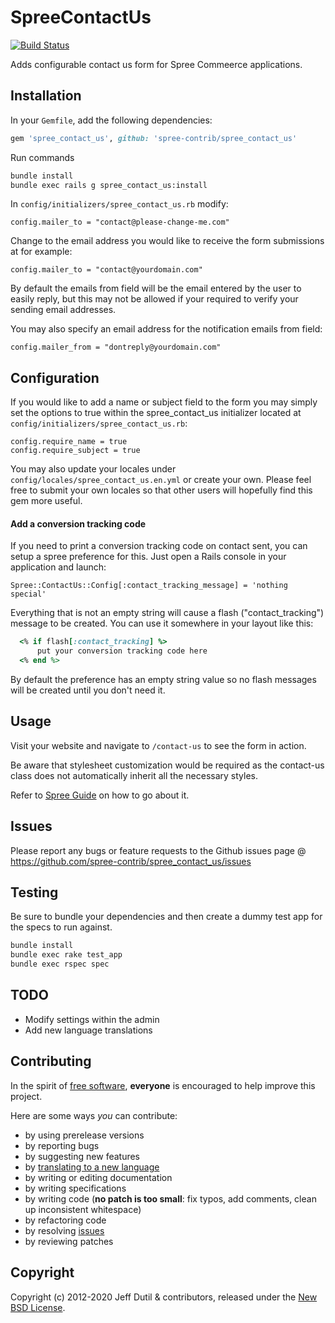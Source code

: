 # SpreeContactUs 
[![Build Status](https://secure.travis-ci.org/spree-contrib/spree_contact_us.svg)](http://travis-ci.org/spree-contrib/spree_contact_us)

Adds configurable contact us form for Spree Commeerce applications.

[travis]: http://travis-ci.org/spree-contrib/spree_contact_us

## Installation

In your `Gemfile`, add the following dependencies:

  ```ruby
  gem 'spree_contact_us', github: 'spree-contrib/spree_contact_us'
  ```

Run commands

  ```bash
  bundle install
  bundle exec rails g spree_contact_us:install
  ```

In `config/initializers/spree_contact_us.rb` modify:

    config.mailer_to = "contact@please-change-me.com"

Change to the email address you would like to receive the form submissions at for example:

    config.mailer_to = "contact@yourdomain.com"

By default the emails from field will be the email entered by the user to easily reply, but this may not be allowed if your required to verify your sending email addresses.

You may also specify an email address for the notification emails from field:

    config.mailer_from = "dontreply@yourdomain.com"

## Configuration

If you would like to add a name or subject field to the form you may simply set the options to true within the spree_contact_us initializer located at `config/initializers/spree_contact_us.rb`:

    config.require_name = true
    config.require_subject = true

You may also update your locales under `config/locales/spree_contact_us.en.yml` or create your own.  Please feel free to submit your own locales so that other users will hopefully find this gem more useful.

#### Add a conversion tracking code

If you need to print a conversion tracking code on contact sent, you can setup a spree preference for this. Just open a Rails console in your application and launch:

    Spree::ContactUs::Config[:contact_tracking_message] = 'nothing special'

Everything that is not an empty string will cause a flash ("contact_tracking") message to be created. You can use it somewhere in your layout like this:

  ```ruby
    <% if flash[:contact_tracking] %>
        put your conversion tracking code here
    <% end %>
  ```

By default the preference has an empty string value so no flash messages will be created until you don't need it.

## Usage

Visit your website and navigate to `/contact-us` to see the form in action.

Be aware that stylesheet customization would be required as the contact-us class does not automatically inherit all the necessary styles.

Refer to [Spree Guide](https://guides.spreecommerce.org/developer/customization/asset.html) on how to go about it.

## Issues

Please report any bugs or feature requests to the Github issues page @ https://github.com/spree-contrib/spree_contact_us/issues

## Testing

Be sure to bundle your dependencies and then create a dummy test app for the specs to run against.

  ```bash
  bundle install
  bundle exec rake test_app
  bundle exec rspec spec
  ```

## TODO

* Modify settings within the admin
* Add new language translations

## Contributing

In the spirit of [free software](http://www.fsf.org/licensing/essays/free-sw.html), **everyone** is encouraged to help improve this project.

Here are some ways *you* can contribute:

* by using prerelease versions
* by reporting bugs
* by suggesting new features
* by [translating to a new language](https://github.com/spree-contrib/spree_contact_us/tree/master/config/locales)
* by writing or editing documentation
* by writing specifications
* by writing code (**no patch is too small**: fix typos, add comments, clean up inconsistent whitespace)
* by refactoring code
* by resolving [issues](https://github.com/spree-contrib/spree_contact_us/issues)
* by reviewing patches

## Copyright

Copyright (c) 2012-2020 Jeff Dutil & contributors, released under the [New BSD License](https://github.com/spree-contrib/spree_contact_us/tree/master/LICENSE).
